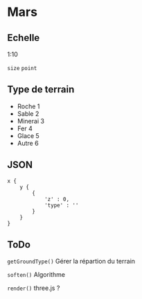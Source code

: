 Mars
===

Echelle
---

1:10

`size`
`point`

Type de terrain
---

* Roche 	1
* Sable 	2
* Minerai 	3
* Fer 		4
* Glace		5
* Autre 	6

JSON
---

	x {
		y {
			{
				'z' : 0,
				'type' : ''
			}
		}
	}

ToDo
---

`getGroundType()`
Gérer la répartion du terrain

`soften()`
Algorithme

`render()`
three.js ?

